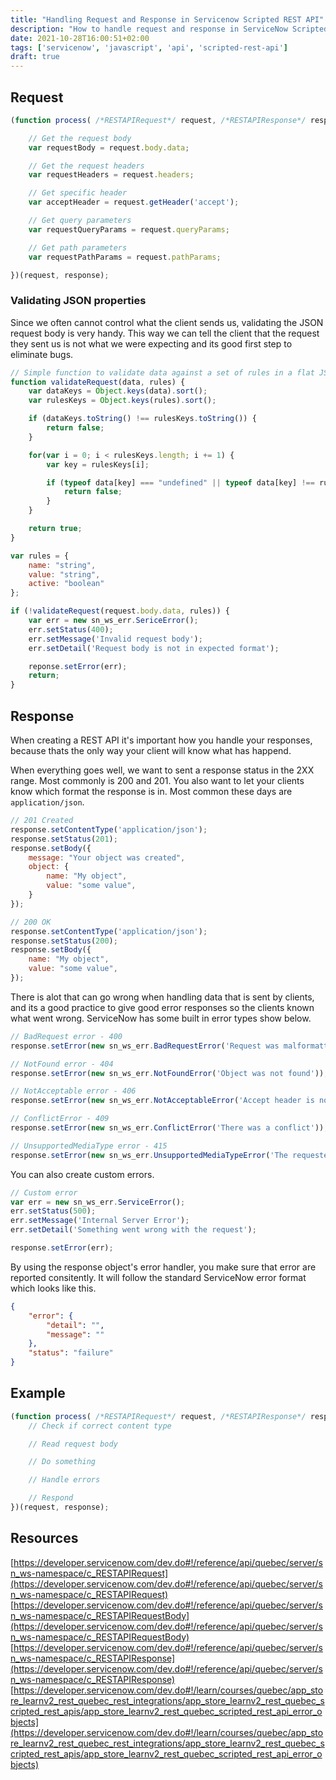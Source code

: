 ```yaml
---
title: "Handling Request and Response in Servicenow Scripted REST API"
description: "How to handle request and response in ServiceNow Scripted REST API"
date: 2021-10-28T16:00:51+02:00
tags: ['servicenow', 'javascript', 'api', 'scripted-rest-api']
draft: true
---
```


## Request

```javascript
(function process( /*RESTAPIRequest*/ request, /*RESTAPIResponse*/ response) {

    // Get the request body
    var requestBody = request.body.data;

    // Get the request headers
    var requestHeaders = request.headers;

    // Get specific header
    var acceptHeader = request.getHeader('accept');

    // Get query parameters
    var requestQueryParams = request.queryParams;

    // Get path parameters
    var requestPathParams = request.pathParams;

})(request, response);
```

### Validating JSON properties

Since we often cannot control what the client sends us, validating the JSON request body is very handy. This way we can tell the client that the request they sent us is not what we were expecting and its good first step to eliminate bugs.

```javascript
// Simple function to validate data against a set of rules in a flat JSON object
function validateRequest(data, rules) {
    var dataKeys = Object.keys(data).sort();
    var rulesKeys = Object.keys(rules).sort();

    if (dataKeys.toString() !== rulesKeys.toString()) {
        return false;
    }

    for(var i = 0; i < rulesKeys.length; i += 1) {
        var key = rulesKeys[i];

        if (typeof data[key] === "undefined" || typeof data[key] !== rules[key]) {
            return false;
        }
    }

    return true;
}

var rules = {
    name: "string",
    value: "string",
    active: "boolean"
};

if (!validateRequest(request.body.data, rules)) {
    var err = new sn_ws_err.SericeError();
    err.setStatus(400);
    err.setMessage('Invalid request body');
    err.setDetail('Request body is not in expected format');

    reponse.setError(err);
    return;
}
```

## Response

When creating a REST API it's important how you handle your responses, because thats the only way your client will know what has happend.

When everything goes well, we want to sent a response status in the 2XX range. Most commonly is 200 and 201. You also want to let your clients know which format the response is in. Most common these days are `application/json`.

```javascript
// 201 Created
response.setContentType('application/json');
response.setStatus(201);
response.setBody({
    message: "Your object was created",
    object: {
        name: "My object",
        value: "some value",
    }
});

// 200 OK
response.setContentType('application/json');
response.setStatus(200);
response.setBody({
    name: "My object",
    value: "some value",
});
```

There is alot that can go wrong when handling data that is sent by clients, and its a good practice to give good error responses so the clients known what went wrong. ServiceNow has some built in error types show below.

```javascript
// BadRequest error - 400
response.setError(new sn_ws_err.BadRequestError('Request was malformatted'));

// NotFound error - 404
response.setError(new sn_ws_err.NotFoundError('Object was not found'));

// NotAcceptable error - 406
response.setError(new sn_ws_err.NotAcceptableError('Accept header is not a supported type'));

// ConflictError - 409
response.setError(new sn_ws_err.ConflictError('There was a conflict'));

// UnsupportedMediaType error - 415
response.setError(new sn_ws_err.UnsupportedMediaTypeError('The requested media type is not supported'));
```

You can also create custom errors.

```javascript
// Custom error
var err = new sn_ws_err.ServiceError();
err.setStatus(500);
err.setMessage('Internal Server Error');
err.setDetail('Something went wrong with the request');

response.setError(err);
```
By using the response object's error handler, you make sure that error are reported consitently. It will follow the standard ServiceNow error format which looks like this.

```json
{
    "error": {
        "detail": "",
        "message": ""
    },
    "status": "failure"
}
```

## Example

```javascript
(function process( /*RESTAPIRequest*/ request, /*RESTAPIResponse*/ response) {
    // Check if correct content type

    // Read request body

    // Do something

    // Handle errors

    // Respond
})(request, response);
```

## Resources

[https://developer.servicenow.com/dev.do#!/reference/api/quebec/server/sn_ws-namespace/c_RESTAPIRequest](https://developer.servicenow.com/dev.do#!/reference/api/quebec/server/sn_ws-namespace/c_RESTAPIRequest)
[https://developer.servicenow.com/dev.do#!/reference/api/quebec/server/sn_ws-namespace/c_RESTAPIRequestBody](https://developer.servicenow.com/dev.do#!/reference/api/quebec/server/sn_ws-namespace/c_RESTAPIRequestBody)
[https://developer.servicenow.com/dev.do#!/reference/api/quebec/server/sn_ws-namespace/c_RESTAPIResponse](https://developer.servicenow.com/dev.do#!/reference/api/quebec/server/sn_ws-namespace/c_RESTAPIResponse)
[https://developer.servicenow.com/dev.do#!/learn/courses/quebec/app_store_learnv2_rest_quebec_rest_integrations/app_store_learnv2_rest_quebec_scripted_rest_apis/app_store_learnv2_rest_quebec_scripted_rest_api_error_objects](https://developer.servicenow.com/dev.do#!/learn/courses/quebec/app_store_learnv2_rest_quebec_rest_integrations/app_store_learnv2_rest_quebec_scripted_rest_apis/app_store_learnv2_rest_quebec_scripted_rest_api_error_objects)
